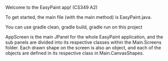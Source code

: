 Welcome to the EasyPaint app! (CS349 A2)

To get started, the main file (with the main method) is EasyPaint.java.

You can use gradle clean, gradle build, gradle run on this project

AppScreen is the main JPanel for the whole EasyPaint application, and the sub panels are divided
into its respective classes within the Main.Screens folder. Each drawn shape on the screen is also
an object, and each of the objects are defined in its respective class in Main.CanvasShapes.
